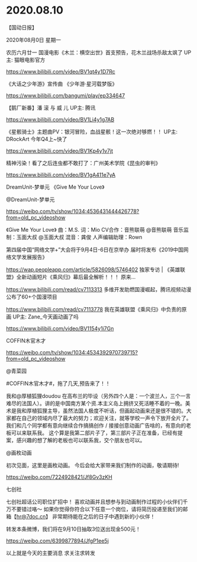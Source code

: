 # 2020.08.10

【国动日报】

2020年08月0日  星期一

农历六月廿一
 国漫电影《木兰：横空出世》首支预告，花木兰战场杀敌太飒了 UP主: 猫眼电影官方

https://www.bilibili.com/video/BV1qt4y1D7Rc


 《大话之少年游》宣传曲 《少年游·星河载梦版》

https://www.bilibili.com/bangumi/play/ep334647



【鹅厂新番】潘 滚 与 威 儿 UP主: 腾讯

https://www.bilibili.com/video/BV1Li4y1g7AB

 
《星骸骑士》主题曲PV：银河冒险，血战星骸！这一次绝对够燃！！ UP主: DRockArt
今年Q4上~快了

https://www.bilibili.com/video/BV1Kp4y1v7jt



精神污染！看了之后连虫都不敢打了：广州美术学院《昆虫的审判》

https://www.bilibili.com/video/BV1gA411e7yA


DreamUnit-梦单元  《Give Me Your Love》

@DreamUnit-梦单元   

https://weibo.com/tv/show/1034:4536431444426778?from=old_pc_videoshow

《Give Me Your Love》
曲：M.S.
词：Mio
CV合作：音熊联萌 @音熊联萌
音乐监制：玉面大叔 @玉面大叔
混音：龚俊
人声编辑助理：Rown


第四届中国“网络文学+”大会将于9月4日-6日在京举办 届时将发布《2019中国网络文学发展报告》

https://wap.peopleapp.com/article/5826098/5746402
独家专访 | 《英雄联盟》全新动画短片《乘风归》幕后最全解析！！！ 原来...

https://www.bilibili.com/read/cv7113313
多维开发助燃国漫崛起，腾讯视频动漫公布了60+个国漫项目

https://www.bilibili.com/read/cv7113778
我在英雄联盟《乘风归》中负责的原画 UP主: Zane_今天画动画了吗

https://www.bilibili.com/video/BV1154y1i7Gn


COFFIN木官木才

https://weibo.com/tv/show/1034:4534392970739715?from=old_pc_videoshow

@青菜园  

#COFFIN木官木才#，拖了几天,预告来了！！

我和@厚植狐狸doudou 在高布兰的毕设（另外四个人是：一个波兰人，三个一言难尽的法国人）。讲的是中国南方某个资.本主义岛上拥挤又死活睡不着的一晚。美术是我和厚植狐狸主导，虽然法国人极度不听话，但画起动画来还是很不错的。大家都在自己的领域内尽了最大的努力；欢迎关注，就等学校一声令下放开全片了。
我们和几个同学都有意向继续合作搞搞创作 / 接接创意动画广告啥的，有意向的老板可以来联系我。
这个算是我第二部片子了，第三部片子正在准备，已经有提案，感兴趣的想了解的老板也可以联系我，交个朋友也可以。

@画枚动画 

初次见面，这里是画枚动画。
今后会给大家带来我们制作的动画，敬请期待!

https://weibo.com/7224928421/Jf8Gv3zKH

七创社 

 七创社超话公司职位扩招中！
喜欢动画并且想参与到动画制作过程的小伙伴们千万不要错过咯～
如果你觉得你符合以下任意一个岗位，请将简历投递至我们的邮箱【hr@7doc.cn】
非常期待能在之后的日子中遇到新的小伙伴！

转发本条微博，我们将在9月10日抽取3位送出现金500元！

https://weibo.com/6399877894/JfgP1ee5j


以上就是今天的主要消息
求关注求转发



